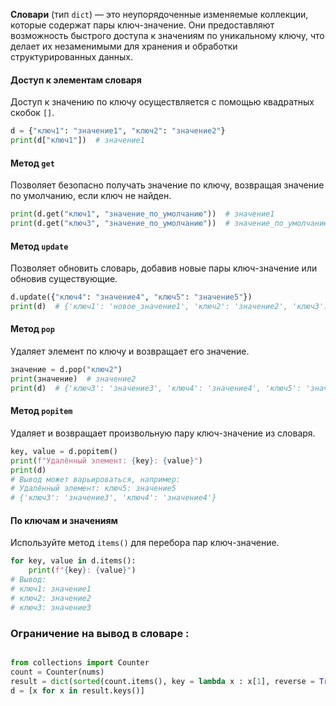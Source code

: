 **Словари** (тип `dict`) — это неупорядоченные изменяемые коллекции, которые содержат пары ключ-значение. Они предоставляют возможность быстрого доступа к значениям по уникальному ключу, что делает их незаменимыми для хранения и обработки структурированных данных.

#### Доступ к элементам словаря

Доступ к значению по ключу осуществляется с помощью квадратных скобок `[]`.

```python
d = {"ключ1": "значение1", "ключ2": "значение2"}
print(d["ключ1"])  # значение1
```


#### Метод `get`

Позволяет безопасно получать значение по ключу, возвращая значение по умолчанию, если ключ не найден.

```python
print(d.get("ключ1", "значение_по_умолчанию"))  # значение1
print(d.get("ключ3", "значение_по_умолчанию"))  # значение_по_умолчанию
```

#### Метод `update`

Позволяет обновить словарь, добавив новые пары ключ-значение или обновив существующие.

```python
d.update({"ключ4": "значение4", "ключ5": "значение5"})
print(d)  # {'ключ1': 'новое_значение1', 'ключ2': 'значение2', 'ключ3': 'значение3', 'ключ4': 'значение4', 'ключ5': 'значение5'}
```


#### Метод `pop`

Удаляет элемент по ключу и возвращает его значение.

```python
значение = d.pop("ключ2")
print(значение)  # значение2
print(d)  # {'ключ3': 'значение3', 'ключ4': 'значение4', 'ключ5': 'значение5'}
```


#### Метод `popitem`

Удаляет и возвращает произвольную пару ключ-значение из словаря.

```python
key, value = d.popitem()
print(f"Удалённый элемент: {key}: {value}")
print(d)
# Вывод может варьироваться, например:
# Удалённый элемент: ключ5: значение5
# {'ключ3': 'значение3', 'ключ4': 'значение4'}
```



#### По ключам и значениям

Используйте метод `items()` для перебора пар ключ-значение.

```python
for key, value in d.items():
    print(f"{key}: {value}")
# Вывод:
# ключ1: значение1
# ключ2: значение2
# ключ3: значение3
```



### Ограничение на вывод в словаре : 

```python

from collections import Counter 
count = Counter(nums)
result = dict(sorted(count.items(), key = lambda x : x[1], reverse = True)[:k])
d = [x for x in result.keys()]

```


